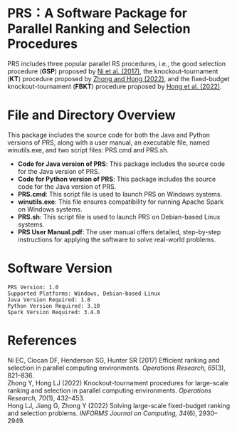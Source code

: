 # PRS：A Software Package for Parallel Ranking and Selection Procedures

PRS includes three popular parallel RS procedures, i.e., the good selection procedure (**GSP**) proposed by [ Ni et al. (2017)](https://doi.org/10.1287/opre.2016.1577), the knockout-tournament (**KT**) procedure proposed by [ Zhong and Hong (2022)](https://doi.org/10.1287/opre.2020.2065), and the fixed-budget knockout-tournament (**FBKT**) procedure proposed by [ Hong et al. (2022)](https://doi.org/10.1287/ijoc.2022.1221).


# File and Directory Overview

This package includes the source code for both the Java and Python versions of PRS, along with a user manual, an executable file, named winutils.exe, and two script files: PRS.cmd and PRS.sh.
- **Code for Java version of PRS**: This package includes the source code for the Java version of PRS.
- **Code for Python version of PRS**: This package includes the source code for the Java version of PRS.
- **PRS.cmd**: This script file is used to launch PRS on Windows systems.
- **winutils.exe**: This file ensures compatibility for running Apache Spark on Windows systems.
- **PRS.sh**: This script file is used to launch PRS on Debian-based Linux systems.
- **PRS User Manual.pdf**: The user manual offers detailed, step-by-step instructions for applying the software to solve real-world problems.

# Software Version

```plaintext
PRS Version: 1.0
Supported Platforms: Windows, Debian-based Linux
Java Version Required: 1.8
Python Version Required: 3.10
Spark Version Required: 3.4.0
```

# References
Ni EC, Ciocan DF, Henderson SG, Hunter SR (2017) Efficient ranking and selection in parallel computing environments. *Operations Research, 65*(3), 821–836.  
Zhong Y, Hong LJ (2022) Knockout-tournament procedures for large-scale ranking and selection in parallel computing environments. *Operations Research, 70*(1), 432–453.  
Hong LJ, Jiang G, Zhong Y (2022) Solving large-scale fixed-budget ranking and selection problems. *INFORMS Journal on Computing, 34*(6), 2930–2949.  
